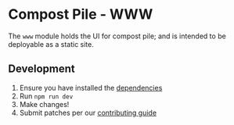 # Compost Pile - WWW
The `www` module holds the UI for compost pile; and is intended to be deployable
as a static site.

## Development

1. Ensure you have installed the [dependencies]
2. Run `npm run dev`
3. Make changes!
4. Submit patches per our [contributing guide]

[dependencies]: ../README.md#dependencies
[contributing guide]: ../CONTRIBUTING.md